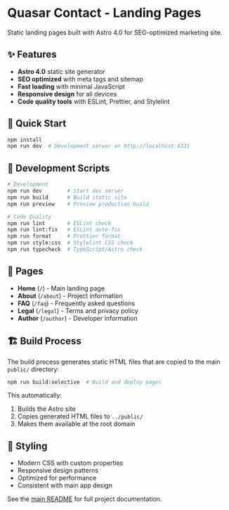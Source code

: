 # Quasar Contact - Landing Pages

Static landing pages built with Astro 4.0 for SEO-optimized marketing site.

## ✨ Features

- **Astro 4.0** static site generator
- **SEO optimized** with meta tags and sitemap
- **Fast loading** with minimal JavaScript
- **Responsive design** for all devices
- **Code quality tools** with ESLint, Prettier, and Stylelint

## 🚀 Quick Start

```bash
npm install
npm run dev  # Development server on http://localhost:4321
```

## 🔧 Development Scripts

```bash
# Development
npm run dev        # Start dev server
npm run build      # Build static site
npm run preview    # Preview production build

# Code Quality
npm run lint       # ESLint check
npm run lint:fix   # ESLint auto-fix
npm run format     # Prettier format
npm run style:css  # Stylelint CSS check
npm run typecheck  # TypeScript/Astro check
```

## 📄 Pages

- **Home** (`/`) - Main landing page
- **About** (`/about`) - Project information
- **FAQ** (`/faq`) - Frequently asked questions
- **Legal** (`/legal`) - Terms and privacy policy
- **Author** (`/author`) - Developer information

## 🏗️ Build Process

The build process generates static HTML files that are copied to the main `public/` directory:

```bash
npm run build:selective  # Build and deploy pages
```

This automatically:

1. Builds the Astro site
2. Copies generated HTML files to `../public/`
3. Makes them available at the root domain

## 🎨 Styling

- Modern CSS with custom properties
- Responsive design patterns
- Optimized for performance
- Consistent with main app design

See the [main README](../README.md) for full project documentation.
